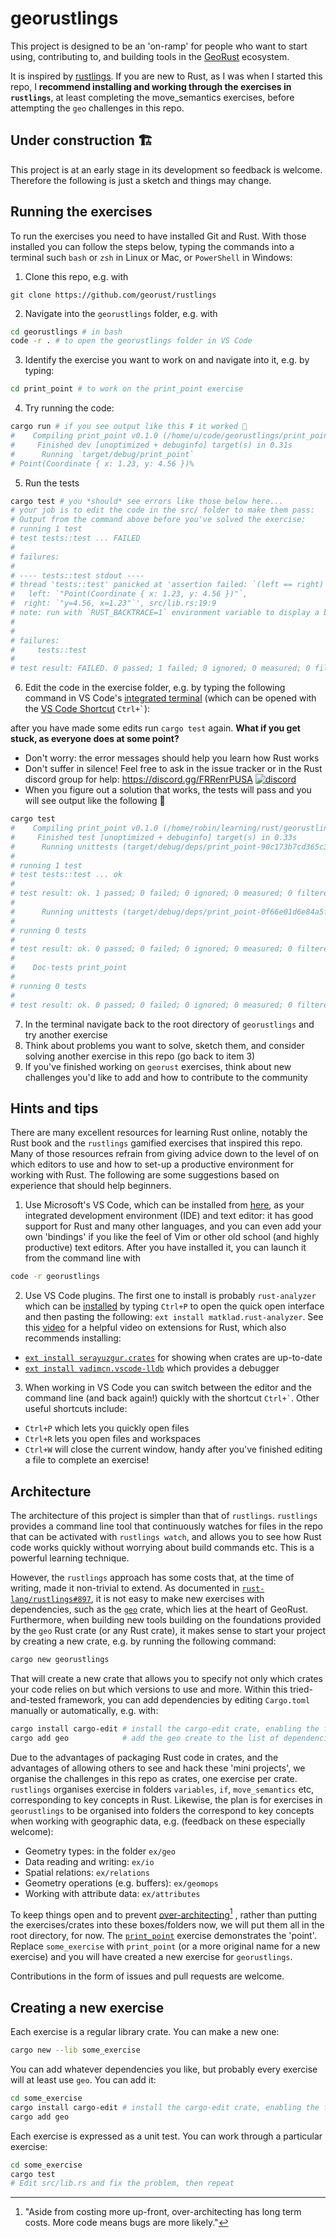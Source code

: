 # georustlings

This project is designed to be an 'on-ramp' for people who want to start using, contributing to, and building tools in the [GeoRust](https://github.com/georust/) ecosystem.

It is inspired by [rustlings](https://github.com/rust-lang/rustlings).
If you are new to Rust, as I was when I started this repo, I **recommend installing and working through the exercises in `rustlings`**, at least completing the move_semantics exercises, before attempting the `geo` challenges in this repo.

## Under construction 🏗️

This project is at an early stage in its development so feedback is welcome.
Therefore the following is just a sketch and things may change.

## Running the exercises

To run the exercises you need to have installed Git and Rust.
With those installed you can follow the steps below, typing the commands into a terminal such `bash` or `zsh` in Linux or Mac, or `PowerShell` in Windows:

1. Clone this repo, e.g. with
```
git clone https://github.com/georust/rustlings
```
2. Navigate into the `georustlings` folder, e.g. with
```bash
cd georustlings # in bash
code -r . # to open the georustlings folder in VS Code
```
3. Identify the exercise you want to work on and navigate into it, e.g. by typing:
```bash
cd print_point # to work on the print_point exercise
```
4. Try running the code:
```bash
cargo run # if you see output like this ⏬ it worked 🎉
#    Compiling print_point v0.1.0 (/home/u/code/georustlings/print_point)
#     Finished dev [unoptimized + debuginfo] target(s) in 0.31s
#      Running `target/debug/print_point`
# Point(Coordinate { x: 1.23, y: 4.56 })%   
```
5. Run the tests
```bash
cargo test # you *should* see errors like those below here...
# your job is to edit the code in the src/ folder to make them pass:
# Output from the command above before you've solved the exercise:
# running 1 test
# test tests::test ... FAILED
# 
# failures:
# 
# ---- tests::test stdout ----
# thread 'tests::test' panicked at 'assertion failed: `(left == right)`
#   left: `"Point(Coordinate { x: 1.23, y: 4.56 })"`,
#  right: `"y=4.56, x=1.23"`', src/lib.rs:19:9
# note: run with `RUST_BACKTRACE=1` environment variable to display a backtrace
# 
# 
# failures:
#     tests::test
# 
# test result: FAILED. 0 passed; 1 failed; 0 ignored; 0 measured; 0 filtered out; finished in 0.00s
```
6. Edit the code in the exercise folder, e.g. by typing the following command in VS Code's [integrated terminal](https://code.visualstudio.com/docs/getstarted/tips-and-tricks#_integrated-terminal) (which can be opened with the [VS Code Shortcut](https://code.visualstudio.com/docs/getstarted/tips-and-tricks) `` Ctrl+` ``):


after you have made some edits run `cargo test` again. **What if you get stuck, as everyone does at some point?**
  - Don't worry: the error messages should help you learn how Rust works
  - Don't suffer in silence! Feel free to ask in the issue tracker or in the Rust discord group for help: https://discord.gg/FRRenrPUSA [![discord](https://img.shields.io/discord/598002550221963289?label=discord&logo=Discord&color=blue)](https://discord.gg/Te3gWeDwmf)
  - When you figure out a solution that works, the tests will pass and you will see output like the following 🎉
```bash
cargo test
#    Compiling print_point v0.1.0 (/home/robin/learning/rust/georustlings/print_point)
#     Finished test [unoptimized + debuginfo] target(s) in 0.33s
#      Running unittests (target/debug/deps/print_point-90c173b7cd365c33)
# 
# running 1 test
# test tests::test ... ok
# 
# test result: ok. 1 passed; 0 failed; 0 ignored; 0 measured; 0 filtered out; finished in 0.00s
# 
#      Running unittests (target/debug/deps/print_point-0f66e01d6e84a5fb)
# 
# running 0 tests
# 
# test result: ok. 0 passed; 0 failed; 0 ignored; 0 measured; 0 filtered out; finished in 0.00s
# 
#    Doc-tests print_point
# 
# running 0 tests
# 
# test result: ok. 0 passed; 0 failed; 0 ignored; 0 measured; 0 filtered out; finished in 0.00s
```
7. In the terminal navigate back to the root directory of `georustlings` and try another exercise
8. Think about problems you want to solve, sketch them, and consider solving another exercise in this repo (go back to item 3)
9. If you've finished working on `georust` exercises, think about new challenges you'd like to add and how to contribute to the community

<!-- Todo: add a nice schematic diagram of this? -->

## Hints and tips

There are many excellent resources for learning Rust online, notably the Rust book and the `rustlings` gamified exercises that inspired this repo.
Many of those resources refrain from giving advice down to the level of on which editors to use and how to set-up a productive environment for working with Rust.
The following are some suggestions based on experience that should help beginners.

1. Use Microsoft's VS Code, which can be installed from [here](https://code.visualstudio.com/download), as your integrated development environment (IDE) and text editor: it has good support for Rust and many other languages, and you can even add your own 'bindings' if you like the feel of Vim or other old school (and highly productive) text editors. After you have installed it, you can launch it from the command line with
```bash
code -r georustlings
```
2. Use VS Code plugins. The first one to install is probably `rust-analyzer` which can be [installed](https://marketplace.visualstudio.com/items?itemName=matklad.rust-analyzer) by typing `Ctrl+P` to open the quick open interface and then pasting the following: `ext install matklad.rust-analyzer`. See this [video](https://www.youtube.com/watch?v=x_iZEK6Rww4) for a helpful video on extensions for Rust, which also recommends installing:
  - [`ext install serayuzgur.crates`](https://marketplace.visualstudio.com/items?itemName=serayuzgur.crates) for showing when crates are up-to-date
  - [`ext install vadimcn.vscode-lldb`](https://marketplace.visualstudio.com/items?itemName=vadimcn.vscode-lldb) which provides a debugger
3. When working in VS Code you can switch between the editor and the command line (and back again!) quickly with the shortcut `` Ctrl+` ``. Other useful shortcuts include:
  - `Ctrl+P` which lets you quickly open files
  - `Ctrl+R` lets you open files and workspaces
  - `Ctrl+W` will close the current window, handy after you've finished editing a file to complete an exercise!

## Architecture

The architecture of this project is simpler than that of `rustlings`.
`rustlings` provides a command line tool that continuously watches for files in the repo that can be activated with `rustlings watch`, and allows you to see how Rust code works quickly without worrying about build commands etc.
This is a powerful learning technique.

However, the `rustlings` approach has some costs that, at the time of writing, made it non-trivial to extend.
As documented in [`rust-lang/rustlings#897`](https://github.com/rust-lang/rustlings/issues/897), it is not easy to make new exercises with dependencies, such as the [`geo`](https://github.com/georust/geo) crate, which lies at the heart of GeoRust.
Furthermore, when building new tools building on the foundations provided by the `geo` Rust crate (or any Rust crate), it makes sense to start your project by creating a new crate, e.g. by running the following command:

```bash
cargo new georustlings
```
That will create a new crate that allows you to specify not only which crates your code relies on but which versions to use and more.
Within this tried-and-tested framework, you can add dependencies by editing `Cargo.toml` manually or automatically, e.g. with:

```bash
cargo install cargo-edit # install the cargo-edit crate, enabling the following command:
cargo add geo            # add the geo create to the list of dependencies
```

Due to the advantages of packaging Rust code in crates, and the advantages of allowing others to see and hack these 'mini projects', we organise the challenges in this repo as crates, one exercise per crate.
`rustlings` organises exercise in folders `variables`, `if`, `move_semantics` etc, corresponding to key concepts in Rust.
Likewise, the plan is for exercises in `georustlings` to be organised into folders the correspond to key concepts when working with geographic data, e.g. (feedback on these especially welcome):

- Geometry types: in the folder `ex/geo`
- Data reading and writing: `ex/io`
- Spatial relations: `ex/relations`
- Geometry operations (e.g. buffers): `ex/geomops`
- Working with attribute data: `ex/attributes`

To keep things open and to prevent [over-architecting](https://www.stoutsystems.com/over-architecting/)[^1]
, rather than putting the exercises/crates into these boxes/folders now, we will put them all in the root directory, for now.
The [`print_point`](print_point) exercise demonstrates the 'point'.
Replace `some_exercise` with `print_point` (or a more original name for a new exercise) and you will have created a new exercise for `georustlings`.

[^1]: "Aside from costing more up-front, over-architecting has long term costs. More code means bugs are more likely."

Contributions in the form of issues and pull requests are welcome.

## Creating a new exercise

Each exercise is a regular library crate. You can make a new one:

```bash
cargo new --lib some_exercise
```

You can add whatever dependencies you like, but probably every exercise will at
least use `geo`. You can add it:

```bash
cd some_exercise
cargo install cargo-edit # install the cargo-edit crate, enabling the following command:
cargo add geo
```

Each exercise is expressed as a unit test. You can work through a particular exercise:

```bash
cd some_exercise
cargo test
# Edit src/lib.rs and fix the problem, then repeat
```
